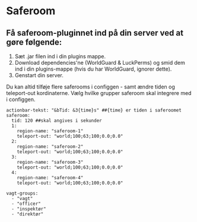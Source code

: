 # Saferoom

## Få saferoom-pluginnet ind på din server ved at gøre følgende:

1. Sæt .jar filen ind i din plugins mappe.
2. Download dependencies'ne (WorldGuard & LuckPerms) og smid dem ind i din plugins-mappe (hvis du har WorldGuard, ignorer dette).
3. Genstart din server.

Du kan altid tilføje flere saferooms i configgen - samt ændre tiden og teleport-out kordinaterne. Vælg hvilke grupper saferoom skal integrere med i configgen.

```
actionbar-tekst: "&bTid: &3{time}s" ##{time} er tiden i saferoomet
saferoom:
  tid: 120 ##skal angives i sekunder
  1:
    region-name: "saferoom-1"
    teleport-out: "world;100;63;100;0.0;0.0"
  2:
    region-name: "saferoom-2"
    teleport-out: "world;100;63;100;0.0;0.0"
  3:
    region-name: "saferoom-3"
    teleport-out: "world;100;63;100;0.0;0.0"
  4:
    region-name: "saferoom-4"
    teleport-out: "world;100;63;100;0.0;0.0"

vagt-groups:
  - "vagt"
  - "officer"
  - "inspektør"
  - "direktør"
